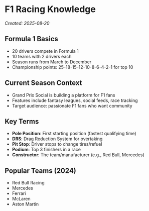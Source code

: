 # F1 Racing Knowledge
*Created: 2025-08-20*

## Formula 1 Basics
- 20 drivers compete in Formula 1
- 10 teams with 2 drivers each
- Season runs from March to December
- Championship points: 25-18-15-12-10-8-6-4-2-1 for top 10

## Current Season Context
- Grand Prix Social is building a platform for F1 fans
- Features include fantasy leagues, social feeds, race tracking
- Target audience: passionate F1 fans who want community

## Key Terms
- **Pole Position**: First starting position (fastest qualifying time)
- **DRS**: Drag Reduction System for overtaking
- **Pit Stop**: Driver stops to change tires/refuel
- **Podium**: Top 3 finishers in a race
- **Constructor**: The team/manufacturer (e.g., Red Bull, Mercedes)

## Popular Teams (2024)
- Red Bull Racing
- Mercedes
- Ferrari
- McLaren
- Aston Martin

